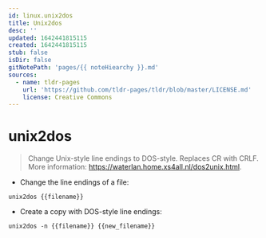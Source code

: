 ```yaml
---
id: linux.unix2dos
title: Unix2dos
desc: ''
updated: 1642441815115
created: 1642441815115
stub: false
isDir: false
gitNotePath: 'pages/{{ noteHiearchy }}.md'
sources:
  - name: tldr-pages
    url: 'https://github.com/tldr-pages/tldr/blob/master/LICENSE.md'
    license: Creative Commons
---
```

# unix2dos

> Change Unix-style line endings to DOS-style.
> Replaces CR with CRLF.
> More information: <https://waterlan.home.xs4all.nl/dos2unix.html>.

- Change the line endings of a file:

`unix2dos {{filename}}`

- Create a copy with DOS-style line endings:

`unix2dos -n {{filename}} {{new_filename}}`

